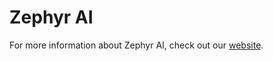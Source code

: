 # Zephyr AI

For more information about Zephyr AI, check out our [website](https://www.zephyrai.bio/).
